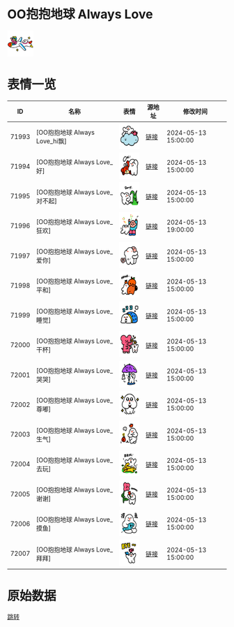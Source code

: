 # OO抱抱地球 Always Love

<img src="./cover.png" height="60" alt="cover" />

# 表情一览

|ID|名称|表情|源地址|修改时间|
|----|----|----|----|----|
|71993|[OO抱抱地球 Always Love_hi飘]|<img src="./pic/071993_%5BOO抱抱地球 Always Love_hi飘%5D.png" height="60" alt="hi飘"/>|[链接](https://i0.hdslb.com/bfs/garb/d42036859733954dc6f7fe54e1c067219c34df0e.png)|2024-05-13 15:00:00|
|71994|[OO抱抱地球 Always Love_好]|<img src="./pic/071994_%5BOO抱抱地球 Always Love_好%5D.png" height="60" alt="好"/>|[链接](https://i0.hdslb.com/bfs/garb/a47a662c47fcb32830304fc85f75269e943336d1.png)|2024-05-13 15:00:00|
|71995|[OO抱抱地球 Always Love_对不起]|<img src="./pic/071995_%5BOO抱抱地球 Always Love_对不起%5D.png" height="60" alt="对不起"/>|[链接](https://i0.hdslb.com/bfs/garb/b31f032ac4a1519dbccf3250e5cc0455443a813c.png)|2024-05-13 15:00:00|
|71996|[OO抱抱地球 Always Love_狂欢]|<img src="./pic/071996_%5BOO抱抱地球 Always Love_狂欢%5D.png" height="60" alt="狂欢"/>|[链接](https://i0.hdslb.com/bfs/garb/a1fc403092e4dd8d6c634fe7c1ba58c131913dfe.png)|2024-05-13 19:00:00|
|71997|[OO抱抱地球 Always Love_爱你]|<img src="./pic/071997_%5BOO抱抱地球 Always Love_爱你%5D.png" height="60" alt="爱你"/>|[链接](https://i0.hdslb.com/bfs/garb/574c766f2ce1e5e32ef3c8d7d76ba923af41ae58.png)|2024-05-13 15:00:00|
|71998|[OO抱抱地球 Always Love_平和]|<img src="./pic/071998_%5BOO抱抱地球 Always Love_平和%5D.png" height="60" alt="平和"/>|[链接](https://i0.hdslb.com/bfs/garb/c3f573d8f0dc0cd1c165a43e8ba52480db4d36eb.png)|2024-05-13 15:00:00|
|71999|[OO抱抱地球 Always Love_睡觉]|<img src="./pic/071999_%5BOO抱抱地球 Always Love_睡觉%5D.png" height="60" alt="睡觉"/>|[链接](https://i0.hdslb.com/bfs/garb/f4545be9d83647582354bc54c0e704412dbb41ba.png)|2024-05-13 15:00:00|
|72000|[OO抱抱地球 Always Love_干杯]|<img src="./pic/072000_%5BOO抱抱地球 Always Love_干杯%5D.png" height="60" alt="干杯"/>|[链接](https://i0.hdslb.com/bfs/garb/463b52dd2a563f3fae1be26619b821c70f1710f0.png)|2024-05-13 15:00:00|
|72001|[OO抱抱地球 Always Love_哭哭]|<img src="./pic/072001_%5BOO抱抱地球 Always Love_哭哭%5D.png" height="60" alt="哭哭"/>|[链接](https://i0.hdslb.com/bfs/garb/9f74da736de666d76b69d0d7c3afb6c00622ca51.png)|2024-05-13 15:00:00|
|72002|[OO抱抱地球 Always Love_尊嘟]|<img src="./pic/072002_%5BOO抱抱地球 Always Love_尊嘟%5D.png" height="60" alt="尊嘟"/>|[链接](https://i0.hdslb.com/bfs/garb/f4f044b800a6e61b3e0785f52931380c8c901135.png)|2024-05-13 15:00:00|
|72003|[OO抱抱地球 Always Love_生气]|<img src="./pic/072003_%5BOO抱抱地球 Always Love_生气%5D.png" height="60" alt="生气"/>|[链接](https://i0.hdslb.com/bfs/garb/adc4687a5d71201025432d1a9a14c7d08cfbd051.png)|2024-05-13 15:00:00|
|72004|[OO抱抱地球 Always Love_去玩]|<img src="./pic/072004_%5BOO抱抱地球 Always Love_去玩%5D.png" height="60" alt="去玩"/>|[链接](https://i0.hdslb.com/bfs/garb/a6ce9153fd3bc294737a8a15b36e80cea3253c33.png)|2024-05-13 15:00:00|
|72005|[OO抱抱地球 Always Love_谢谢]|<img src="./pic/072005_%5BOO抱抱地球 Always Love_谢谢%5D.png" height="60" alt="谢谢"/>|[链接](https://i0.hdslb.com/bfs/garb/33775f8d00261437fa365026afa831235eb211ac.png)|2024-05-13 15:00:00|
|72006|[OO抱抱地球 Always Love_摸鱼]|<img src="./pic/072006_%5BOO抱抱地球 Always Love_摸鱼%5D.png" height="60" alt="摸鱼"/>|[链接](https://i0.hdslb.com/bfs/garb/fef8167420a6eb7f0dd3a279ba97a3f93276a47a.png)|2024-05-13 15:00:00|
|72007|[OO抱抱地球 Always Love_拜拜]|<img src="./pic/072007_%5BOO抱抱地球 Always Love_拜拜%5D.png" height="60" alt="拜拜"/>|[链接](https://i0.hdslb.com/bfs/garb/03378ed86b92145d7ce17e2713c9fda68610248e.png)|2024-05-13 15:00:00|

# 原始数据

[跳转](./raw.json)

